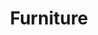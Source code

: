 ---
layout: project
title: Furniture
main_image: "images/projects/furniture/646.jpg"
galleries:
  - image: images/projects/furniture/646.jpg
    alt: table
  - image: images/projects/furniture/646.jpg
    alt: table
---
